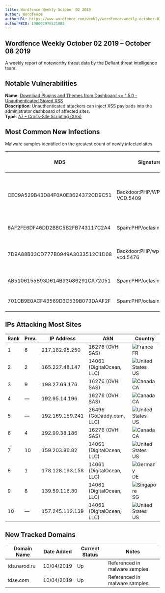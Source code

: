 ```yaml
---
title: Wordfence Weekly October 02 2019 
author: Wordfence
authorURL: https://www.wordfence.com/weekly/wordfence-weekly-october-02-2019-october-08-2019/
authorFBID: 100002976521003
---
```


<section class="">
	<div class="">
		<h1>Wordfence Weekly October 02 2019 – October 08 2019</h1>
		<div class="">
							<p class="">A weekly report of noteworthy threat data by the Defiant threat intelligence team.</p>
					</div>
	</div>
</section>

<div class=""><div class="">
<h2>Notable Vulnerabilities</h2>
<div class="">
<div class=""><strong>Name</strong>: <a href="https://blog.nintechnet.com/stored-xss-vulnerability-in-wordpress-download-plugins-and-themes-from-dashboard-plugin/" target="_blank" rel="noopener noreferrer">Download Plugins and Themes from Dashboard &lt;= 1.5.0 - Unauthenticated Stored XSS</a><br>
<strong>Description</strong>: Unauthenticated attackers can inject XSS payloads into the administrator dashboard of affected sites.<br>
<strong>Type</strong>: <a href="https://www.owasp.org/index.php/Top_10-2017_A7-Cross-Site_Scripting_(XSS)">A7 – Cross-Site Scripting (XSS)</a></div>
</div>
</div>
<div class="">
<h2>Most Common New Infections</h2>
<p>Malware samples identified on the greatest count of newly infected sites.</p>
<div class="">
<table>
<thead>
<tr>
<th>MD5</th>
<th>Signature</th>
<th>Description</th>
<th>Example File Names</th>
</tr>
</thead>
<tbody>
<tr>
<td>CEC9A529B43D84F0A0E3624372CD9C51</td>
<td>Backdoor:PHP/WP-VCD.5409</td>
<td>Infected core file, triggers execution of another malicious script.</td>
<td>post.php</td>
</tr>
<tr>
<td>6AF2FE6DF46DD2BBC5B2FB743117C2A4</td>
<td>Spam:PHP/oclasinsert.5483</td>
<td>SEO spam code injector.</td>
<td>wp-tmp.php</td>
</tr>
<tr>
<td>7D9A88B33CD777B0949A3033512C1D08</td>
<td>Backdoor:PHP/wp-vcd.5476</td>
<td>Backdoor associated with SEO spam injections.</td>
<td>wp-vcd.php</td>
</tr>
<tr>
<td>AB5106155B93D614B93086291CA72051</td>
<td>Spam:PHP/oclasinsert.5483</td>
<td>SEO spam code injector.</td>
<td>wp-tmp.php</td>
</tr>
<tr>
<td>701CB9E0ACF43569D3C539B073DAAF2F</td>
<td>Spam:PHP/oclasinsert.5483</td>
<td>SEO spam code injector.</td>
<td>wp-tmp.php</td>
</tr>
</tbody>
</table>
</div>
</div>
<div class="container container-short">
<h2>IPs Attacking Most Sites</h2>
<div class="responsive-table">
<table>
<thead>
<tr>
<th>Rank</th>
<th>Prev.</th>
<th>IP Address</th>
<th>ASN</th>
<th>Country</th>
</tr>
</thead>
<tbody>
<tr>
<td>1</td>
<td>6</td>
<td>217.182.95.250</td>
<td>16276 (OVH SAS)</td>
<td class="report-country"><img src="https://www.wordfence.com/wp-content/themes/wordfence/img/flags/fr.png" alt="France"> FR</td>
</tr>
<tr>
<td>2</td>
<td>2</td>
<td>165.227.48.147</td>
<td>14061 (DigitalOcean, LLC)</td>
<td class="report-country"><img src="https://www.wordfence.com/wp-content/themes/wordfence/img/flags/us.png" alt="United States"> US</td>
</tr>
<tr>
<td>3</td>
<td>9</td>
<td>198.27.69.176</td>
<td>16276 (OVH SAS)</td>
<td class="report-country"><img src="https://www.wordfence.com/wp-content/themes/wordfence/img/flags/ca.png" alt="Canada"> CA</td>
</tr>
<tr>
<td>4</td>
<td>—</td>
<td>192.95.14.196</td>
<td>16276 (OVH SAS)</td>
<td class="report-country"><img src="https://www.wordfence.com/wp-content/themes/wordfence/img/flags/ca.png" alt="Canada"> CA</td>
</tr>
<tr>
<td>5</td>
<td>—</td>
<td>192.169.159.241</td>
<td>26496 (GoDaddy.com, LLC)</td>
<td class="report-country"><img src="https://www.wordfence.com/wp-content/themes/wordfence/img/flags/us.png" alt="United States"> US</td>
</tr>
<tr>
<td>6</td>
<td>4</td>
<td>192.99.38.186</td>
<td>16276 (OVH SAS)</td>
<td class="report-country"><img src="https://www.wordfence.com/wp-content/themes/wordfence/img/flags/ca.png" alt="Canada"> CA</td>
</tr>
<tr>
<td>7</td>
<td>10</td>
<td>159.203.86.82</td>
<td>14061 (DigitalOcean, LLC)</td>
<td class="report-country"><img src="https://www.wordfence.com/wp-content/themes/wordfence/img/flags/us.png" alt="United States"> US</td>
</tr>
<tr>
<td>8</td>
<td>1</td>
<td>178.128.193.158</td>
<td>14061 (DigitalOcean, LLC)</td>
<td class="report-country"><img src="https://www.wordfence.com/wp-content/themes/wordfence/img/flags/de.png" alt="Germany"> DE</td>
</tr>
<tr>
<td>9</td>
<td>8</td>
<td>139.59.116.30</td>
<td>14061 (DigitalOcean, LLC)</td>
<td class="report-country"><img src="https://www.wordfence.com/wp-content/themes/wordfence/img/flags/sg.png" alt="Singapore"> SG</td>
</tr>
<tr>
<td>10</td>
<td>—</td>
<td>157.245.112.139</td>
<td>14061 (DigitalOcean, LLC)</td>
<td class="report-country"><img src="https://www.wordfence.com/wp-content/themes/wordfence/img/flags/us.png" alt="United States"> US</td>
</tr>
</tbody>
</table>
</div>
</div>
<div class="container container-short">
<h2>New Tracked Domains</h2>
<div class="responsive-table">
<table>
<thead>
<tr>
<th>Domain Name</th>
<th>Date Added</th>
<th>Current Status</th>
<th>Notes</th>
</tr>
</thead>
<tbody>
<tr>
<td>tds.narod.ru</td>
<td>10/04/2019</td>
<td>Up</td>
<td>Referenced in malware samples.</td>
</tr>
<tr>
<td>tdse.com</td>
<td>10/04/2019</td>
<td>Up</td>
<td>Referenced in malware samples.</td>
</tr>
</tbody>
</table>
</div>
</div>

